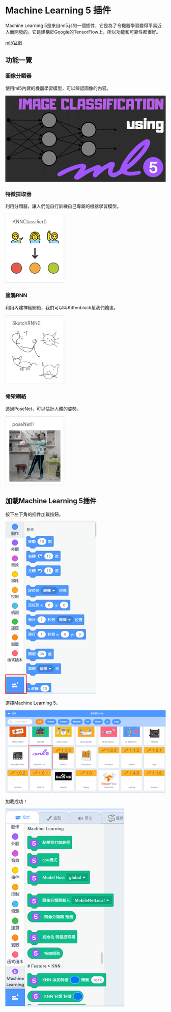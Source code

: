 # Machine Learning 5 插件

Machine Learning 5是來自ml5.js的一個插件，它是為了令機器學習變得平易近人而開發的。它是建構於Google的TensorFlow上，所以功能和可靠性都很好。

[ml5官網](https://ml5js.org/)

## 功能一覽

### 圖像分類器

使用ml5內建的機器學習模型，可以辨認圖像的內容。

![](../images/ml1.png)

### 特徵提取器

利用分類器，讓人們能自行訓練自己專屬的機器學習模型。

![](../images/ml2.png)

### 塗鴉RNN

利用內建神經網絡，我們可以叫Kittenblock幫我們繪畫。

![](../images/ml3.png)

### 骨架網絡

透過PoseNet，可以估計人體的姿勢。

![](../images/ml4.png)

## 加載Machine Learning 5插件

按下左下角的插件加載按鈕。

![](../images/add.png)

選擇Machine Learning 5。

![](../images/ml5.png)

加載成功！

![](../images/ml6.png)